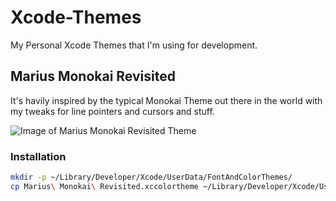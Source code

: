 # Xcode-Themes
My Personal Xcode Themes that I'm using for development.

## Marius Monokai Revisited
It's havily inspired by the typical Monokai Theme out there in the world with my tweaks for line pointers and cursors and stuff.

![Image of Marius Monokai Revisited Theme](https://github.com/mRs-/Xcode-Themes/blob/master/screenshots/Marius-Monokai-Revisited)

### Installation
```bash
mkdir -p ~/Library/Developer/Xcode/UserData/FontAndColorThemes/
cp Marius\ Monokai\ Revisited.xccolortheme ~/Library/Developer/Xcode/UserData/FontAndColorThemes/
```
